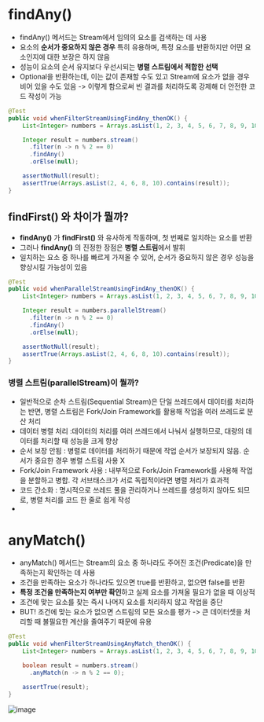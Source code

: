 # findAny()
- findAny() 메서드는 Stream에서 임의의 요소를 검색하는 데 사용
- 요소의 **순서가 중요하지 않은 경우** 특히 유용하며, 특정 요소를 반환하지만 어떤 요소인지에 대한 보장은 하지 않음
- 성능이 요소의 순서 유지보다 우선시되는 **병렬 스트림에서 적합한 선택**
- Optional을 반환하는데, 이는 값이 존재할 수도 있고 Stream에 요소가 없을 경우 비어 있을 수도 있음 -> 이렇게 함으로써 빈 결과를 처리하도록 강제해 더 안전한 코드 작성이 가능

```java
@Test
public void whenFilterStreamUsingFindAny_thenOK() {
    List<Integer> numbers = Arrays.asList(1, 2, 3, 4, 5, 6, 7, 8, 9, 10);

    Integer result = numbers.stream()
      .filter(n -> n % 2 == 0)
      .findAny()
      .orElse(null);

    assertNotNull(result);
    assertTrue(Arrays.asList(2, 4, 6, 8, 10).contains(result));
}
```

## findFirst() 와 차이가 뭘까?
- **findAny()** 가 **findFirst()** 와 유사하게 작동하며, 첫 번째로 일치하는 요소를 반환
- 그러나 **findAny()** 의 진정한 장점은 **병렬 스트림**에서 발휘
- 일치하는 요소 중 하나를 빠르게 가져올 수 있어, 순서가 중요하지 않은 경우 성능을 향상시킬 가능성이 있음
```java
@Test
public void whenParallelStreamUsingFindAny_thenOK() {
    List<Integer> numbers = Arrays.asList(1, 2, 3, 4, 5, 6, 7, 8, 9, 10);

    Integer result = numbers.parallelStream()
      .filter(n -> n % 2 == 0)
      .findAny()
      .orElse(null);

    assertNotNull(result); 
    assertTrue(Arrays.asList(2, 4, 6, 8, 10).contains(result));
}
```

### 병렬 스트림(parallelStream)이 뭘까?
- 일반적으로 순차 스트림(Sequential Stream)은 단일 쓰레드에서 데이터를 처리하는 반면, 병렬 스트림은 Fork/Join Framework를 활용해 작업을 여러 쓰레드로 분산 처리
- 데이터 병렬 처리 :데이터의 처리를 여러 쓰레드에서 나눠서 실행하므로, 대량의 데이터를 처리할 때 성능을 크게 향상
- 순서 보장 안됨 : 병렬로 데이터를 처리하기 때문에 작업 순서가 보장되지 않음. 순서가 중요한 경우 병렬 스트림 사용 X
- Fork/Join Framework 사용 : 내부적으로 Fork/Join Framework를 사용해 작업을 분할하고 병합. 각 서브태스크가 서로 독립적이라면 병렬 처리가 효과적
- 코드 간소화 : 명시적으로 쓰레드 풀을 관리하거나 쓰레드를 생성하지 않아도 되므로, 병렬 처리를 코드 한 줄로 쉽게 작성
- 

# anyMatch()
- anyMatch() 메서드는 Stream의 요소 중 하나라도 주어진 조건(Predicate)을 만족하는지 확인하는 데 사용
- 조건을 만족하는 요소가 하나라도 있으면 true를 반환하고, 없으면 false를 반환
- **특정 조건을 만족하는지 여부만 확인**하고 실제 요소를 가져올 필요가 없을 때 이상적
- 조건에 맞는 요소를 찾는 즉시 나머지 요소를 처리하지 않고 작업을 중단
- BUT! 조건에 맞는 요소가 없으면 스트림의 모든 요소를 평가 -> 큰 데이터셋을 처리할 때 불필요한 계산을 줄여주기 때문에 유용

```java
@Test
public void whenFilterStreamUsingAnyMatch_thenOK() {
    List<Integer> numbers = Arrays.asList(1, 2, 3, 4, 5, 6, 7, 8, 9, 10);

    boolean result = numbers.stream()
      .anyMatch(n -> n % 2 == 0);

    assertTrue(result);
}
```

![image](https://github.com/user-attachments/assets/b078fd1f-0636-4a85-aab0-43e707a771f5)
